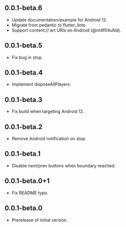 ## 0.0.1-beta.6

* Update documentation/example for Android 12.
* Migrate from pedantic to flutter_lints.
* Support content:// art URIs on Android (@nt4f04uNd).

## 0.0.1-beta.5

* Fix bug in stop.

## 0.0.1-beta.4

* Implement disposeAllPlayers.

## 0.0.1-beta.3

* Fix build when targeting Android 12.

## 0.0.1-beta.2

* Remove Android notification on stop.

## 0.0.1-beta.1

* Disable next/prev buttons when boundary reached.

## 0.0.1-beta.0+1

* Fix README typo.

## 0.0.1-beta.0

* Prerelease of initial version.
